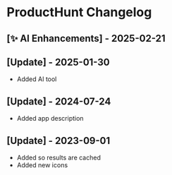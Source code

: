 # ProductHunt Changelog

## [✨ AI Enhancements] - 2025-02-21

 ## [Update] - 2025-01-30

 - Added AI tool

 ## [Update] - 2024-07-24

 - Added app description

 ## [Update] - 2023-09-01

 - Added so results are cached
 - Added new icons

